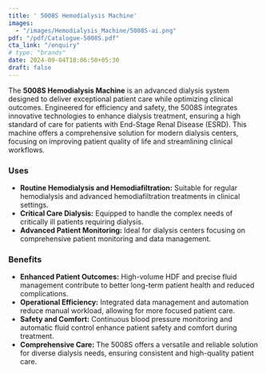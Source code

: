 ```yaml
---
title: ' 5008S Hemodialysis Machine'
images: 
  - "/images/Hemodialysis_Machine/5008S-ai.png"
pdf: "/pdf/Catalogue-5008S.pdf"
cta_link: "/enquiry"
# type: "brands"
date: 2024-09-04T18:06:50+05:30
draft: false
---
```


<!-- ### Product Description -->

The **5008S Hemodialysis Machine** is an advanced dialysis system designed to deliver exceptional patient care while optimizing clinical outcomes. Engineered for efficiency and safety, the 5008S integrates innovative technologies to enhance dialysis treatment, ensuring a high standard of care for patients with End-Stage Renal Disease (ESRD). This machine offers a comprehensive solution for modern dialysis centers, focusing on improving patient quality of life and streamlining clinical workflows.

<!-- ### Key Features

- **Online Hemodiafiltration (HDF):** Offers high-volume HDF as a standard feature, improving patient outcomes by reducing inflammation and cardiovascular risks.
- **Therapy Data Management:** Includes a sophisticated data management system that allows for real-time monitoring, documentation, and analysis of treatment parameters.
- **Automatic Substitution Volume Control:** Ensures precise fluid management during dialysis, contributing to patient safety and treatment efficiency.
- **Blood Pressure Monitoring:** Continuous non-invasive blood pressure monitoring integrated into the system for enhanced patient safety.
- **User-Friendly Interface:** Features an intuitive touchscreen interface for easy operation and quick access to key functions and data. -->

### Uses

- **Routine Hemodialysis and Hemodiafiltration:** Suitable for regular hemodialysis and advanced hemodiafiltration treatments in clinical settings.
- **Critical Care Dialysis:** Equipped to handle the complex needs of critically ill patients requiring dialysis.
- **Advanced Patient Monitoring:** Ideal for dialysis centers focusing on comprehensive patient monitoring and data management.

<!-- ### Who Needs This Product?

- **Dialysis Centers:** Clinics and hospitals offering hemodialysis and hemodiafiltration treatments to ESRD patients.
- **Healthcare Providers:** Facilities looking to integrate advanced dialysis machines with superior patient monitoring and data management capabilities.
- **Critical Care Units:** Hospitals and healthcare centers that provide dialysis to critically ill patients, requiring precise and reliable treatment options. -->

### Benefits

- **Enhanced Patient Outcomes:** High-volume HDF and precise fluid management contribute to better long-term patient health and reduced complications.
- **Operational Efficiency:** Integrated data management and automation reduce manual workload, allowing for more focused patient care.
- **Safety and Comfort:** Continuous blood pressure monitoring and automatic fluid control enhance patient safety and comfort during treatment.
- **Comprehensive Care:** The 5008S offers a versatile and reliable solution for diverse dialysis needs, ensuring consistent and high-quality patient care.
